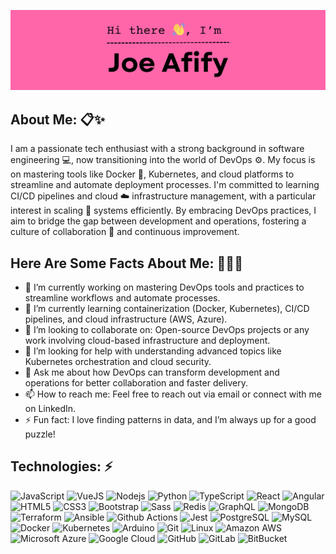 ![alt](./banner.png)

## About Me: 📋✨

I am a passionate tech enthusiast with a strong background in software engineering 💻, now transitioning into the world of DevOps ⚙️. My focus is on mastering tools like Docker 🐳, Kubernetes, and cloud platforms to streamline and automate deployment processes. I'm committed to learning CI/CD pipelines and cloud ☁️ infrastructure management, with a particular interest in scaling 🚀 systems efficiently. By embracing DevOps practices, I aim to bridge the gap between development and operations, fostering a culture of collaboration 🤝 and continuous improvement.

## Here Are Some Facts About Me: 🙋‍♂️💼

- 🔭 I’m currently working on mastering DevOps tools and practices to streamline workflows and automate processes.
- 🌱 I’m currently learning containerization (Docker, Kubernetes), CI/CD pipelines, and cloud infrastructure (AWS, Azure).
- 👯  I’m looking to collaborate on: Open-source DevOps projects or any work involving cloud-based infrastructure and deployment.
- 🤔 I’m looking for help with understanding advanced topics like Kubernetes orchestration and cloud security.
- 💬 Ask me about how DevOps can transform development and operations for better collaboration and faster delivery.
- 📫 How to reach me: Feel free to reach out via email or connect with me on LinkedIn.
- ⚡ Fun fact: I love finding patterns in data, and I’m always up for a good puzzle!

## Technologies: ⚡

![JavaScript](https://img.shields.io/badge/-JavaScript-black?style=flat-square&logo=javascript)
![VueJS](https://img.shields.io/badge/Vue%20js-35495E?style=flat-square&logo=vuedotjs&logoColor=4FC08D)
![Nodejs](https://img.shields.io/badge/-Nodejs-black?style=flat-square&logo=Node.js)
![Python](https://img.shields.io/badge/-Python-black?style=flat-square&logo=Python)
![TypeScript](https://img.shields.io/badge/-TypeScript-007ACC?style=flat-square&logo=typescript&logoColor=white)
![React](https://img.shields.io/badge/-React-black?style=flat-square&logo=react)
![Angular](https://img.shields.io/badge/Angular-DD0031?style=flat-square&logo=angular&logoColor=white)
![HTML5](https://img.shields.io/badge/-HTML5-E34F26?style=flat-square&logo=html5&logoColor=white)
![CSS3](https://img.shields.io/badge/-CSS3-1572B6?style=flat-square&logo=css3)
![Bootstrap](https://img.shields.io/badge/-Bootstrap-563D7C?style=flat-square&logo=bootstrap&logoColor=white)
![Sass](https://img.shields.io/badge/Sass-CC6699?style=flat-square&logo=sass&logoColor=white)
![Redis](https://img.shields.io/badge/-Redis-black?style=flat-square&logo=Redis)
![GraphQL](https://img.shields.io/badge/-GraphQL-E10098?style=flat-square&logo=graphql)
![MongoDB](https://img.shields.io/badge/-MongoDB-black?style=flat-square&logo=mongodb)
![Terraform](https://img.shields.io/badge/Terraform-7B42BC?style=flat-square&logo=terraform&logoColor=white)
![Ansible](https://img.shields.io/badge/Ansible-000000?style=flat-square&logo=ansible&logoColor=white)
![Github Actions](https://img.shields.io/badge/Github%20Actions-282a2e?style=flat-square&logo=githubactions&logoColor=367cfe)
![Jest](https://img.shields.io/badge/Jest-C21325?style=flat-square&logo=jest&logoColor=white)
![PostgreSQL](https://img.shields.io/badge/-PostgreSQL-336791?style=flat-square&logo=postgresql&logoColor=white)
![MySQL](https://img.shields.io/badge/-MySQL-black?style=flat-square&logo=mysql&logoColor=white)
![Docker](https://img.shields.io/badge/-Docker-3069DE?style=flat-square&logo=docker&logoColor=white)
![Kubernetes](https://img.shields.io/badge/Kubernetes-3069DE?style=flat-square&logo=kubernetes&logoColor=white)
![Arduino](https://img.shields.io/badge/Arduino-00979D?style=flat-square&logo=Arduino&logoColor=white)
![Git](https://img.shields.io/badge/-Git-black?style=flat-square&logo=git)
![Linux](https://img.shields.io/badge/Linux-FCC624?style=flat-square&logo=linux&logoColor=black)
![Amazon AWS](https://img.shields.io/badge/Amazon%20AWS-232F3E?style=flat-square&logo=amazon-aws)
![Microsoft Azure](https://img.shields.io/badge/Microsoft%20Azure-232F7E?style=flat-square&logo=microsoft-azure)
![Google Cloud](https://img.shields.io/badge/Google%20Cloud-black?style=flat-square&logo=google-cloud)
![GitHub](https://img.shields.io/badge/-GitHub-181717?style=flat-square&logo=github)
![GitLab](https://img.shields.io/badge/-GitLab-white?style=flat-square&logo=gitlab)
![BitBucket](https://img.shields.io/badge/-BitBucket-darkblue?style=flat-square&logo=bitbucket)